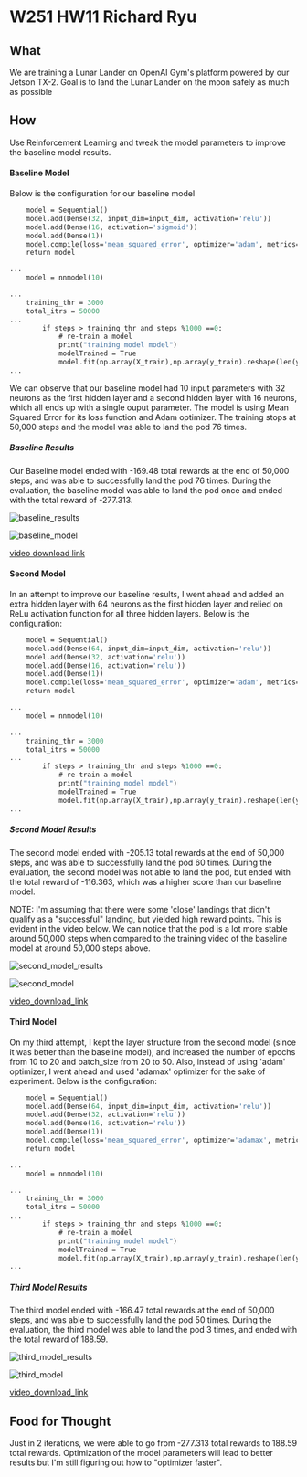 # W251 HW11 Richard Ryu

## What

We are training a Lunar Lander on OpenAI Gym's platform powered by our Jetson TX-2. Goal is to land the Lunar Lander on the moon safely as much as possible

## How

Use Reinforcement Learning and tweak the model parameters to improve the baseline model results.

#### Baseline Model

Below is the configuration for our baseline model

```def nnmodel(input_dim):
    model = Sequential()
    model.add(Dense(32, input_dim=input_dim, activation='relu'))
    model.add(Dense(16, activation='sigmoid'))
    model.add(Dense(1))
    model.compile(loss='mean_squared_error', optimizer='adam', metrics=['accuracy'])
    return model

...
    model = nnmodel(10)

...
    training_thr = 3000
    total_itrs = 50000
...
        if steps > training_thr and steps %1000 ==0:
            # re-train a model
            print("training model model")
            modelTrained = True
            model.fit(np.array(X_train),np.array(y_train).reshape(len(y_train),1), epochs = 10, batch_size=20)
...
```

We can observe that our baseline model had 10 input parameters with 32 neurons as the first hidden layer and a second hidden layer with 16 neurons, which all ends up with a single ouput parameter. The model is using Mean Squared Error for its loss function and Adam optimizer. The training stops at 50,000 steps and the model was able to land the pod 76 times. 

##### Baseline Results

Our Baseline model ended with -169.48 total rewards at the end of 50,000 steps, and was able to successfully land the pod 76 times. During the evaluation, the baseline model was able to land the pod once and ended with the total reward of -277.313.

![baseline_results](baseline_results.png)

![baseline_model](frame50000.gif)

[video download link](https://cos-week11.s3.us-east.cloud-object-storage.appdomain.cloud/frame50000.mp4)


#### Second Model

In an attempt to improve our baseline results, I went ahead and added an extra hidden layer with 64 neurons as the first hidden layer and relied on ReLu activation function for all three hidden layers. Below is the configuration:

```def nnmodel(input_dim):
    model = Sequential()
    model.add(Dense(64, input_dim=input_dim, activation='relu'))
    model.add(Dense(32, activation='relu'))
    model.add(Dense(16, activation='relu'))
    model.add(Dense(1))
    model.compile(loss='mean_squared_error', optimizer='adam', metrics=['accuracy'])
    return model

...
    model = nnmodel(10)

...
    training_thr = 3000
    total_itrs = 50000
...
        if steps > training_thr and steps %1000 ==0:
            # re-train a model
            print("training model model")
            modelTrained = True
            model.fit(np.array(X_train),np.array(y_train).reshape(len(y_train),1), epochs = 10, batch_size=20)
...
```

##### Second Model Results

The second model ended with -205.13 total rewards at the end of 50,000 steps, and was able to successfully land the pod 60 times. During the evaluation, the second model was not able to land the pod, but ended with the total reward of -116.363, which was a higher score than our baseline model. 

NOTE: I'm assuming that there were some 'close' landings that didn't qualify as a "successful" landing, but yielded high reward points. This is evident in the video below. We can notice that the pod is a lot more stable around 50,000 steps when compared to the training video of the baseline model at around 50,000 steps above. 

![second_model_results](m2_results.png)

![second_model](m2-frame50000.gif)

[video_download_link](https://cos-week11.s3.us-east.cloud-object-storage.appdomain.cloud/m2_frame50000.mp4)


#### Third Model

On my third attempt, I kept the layer structure from the second model (since it was better than the baseline model), and increased the number of epochs from 10 to 20 and batch_size from 20 to 50. Also, instead of using 'adam' optimizer, I went ahead and used 'adamax' optimizer for the sake of experiment. Below is the configuration:

```def nnmodel(input_dim):
    model = Sequential()
    model.add(Dense(64, input_dim=input_dim, activation='relu'))
    model.add(Dense(32, activation='relu'))
    model.add(Dense(16, activation='relu'))
    model.add(Dense(1))
    model.compile(loss='mean_squared_error', optimizer='adamax', metrics=['accuracy'])
    return model

...
    model = nnmodel(10)

...
    training_thr = 3000
    total_itrs = 50000
...
        if steps > training_thr and steps %1000 ==0:
            # re-train a model
            print("training model model")
            modelTrained = True
            model.fit(np.array(X_train),np.array(y_train).reshape(len(y_train),1), epochs = 20, batch_size=50)
...
```

##### Third Model Results

The third model ended with -166.47 total rewards at the end of 50,000 steps, and was able to successfully land the pod 50 times. During the evaluation, the third model was able to land the pod 3 times, and ended with the total reward of 188.59.

![third_model_results](m3_results.png)

![third_model](m3-frame50000.gif)

[video_download_link](https://cos-week11.s3.us-east.cloud-object-storage.appdomain.cloud/m3_frame50000.mp4)


## Food for Thought

Just in 2 iterations, we were able to go from -277.313 total rewards to 188.59 total rewards. Optimization of the model parameters will lead to better results but I'm still figuring out how to "optimizer faster".

